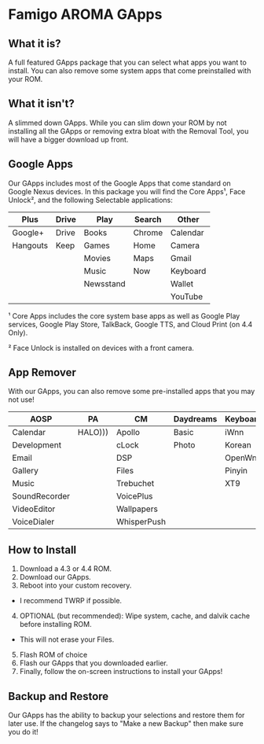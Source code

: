 Famigo AROMA GApps
============
What it is?
------------
A full featured GApps package that you can select what apps you want to install. You can also remove some system apps that come preinstalled with your ROM.

What it isn't?
------------
A slimmed down GApps. While you can slim down your ROM by not installing all the GApps or removing extra bloat with the Removal Tool, you will have a bigger download up front.

Google Apps
------------
Our GApps includes most of the Google Apps that come standard on Google Nexus devices.
In this package you will find the Core Apps¹, Face Unlock², and the following Selectable applications:

|Plus|Drive|Play|Search|Other|
|----|-----|----|------|-----|
|Google+|Drive|Books|Chrome|Calendar|
|Hangouts|Keep|Games|Home|Camera|
|||Movies|Maps|Gmail|
|||Music|Now|Keyboard|
|||Newsstand||Wallet|
|||||YouTube|

¹ Core Apps includes the core system base apps as well as Google Play services, Google Play Store, TalkBack, Google TTS, and Cloud Print (on 4.4 Only).

² Face Unlock is installed on devices with a front camera.

App Remover
------------
With our GApps, you can also remove some pre-installed apps that you may not use!

|AOSP| PA | CM |Daydreams|Keyboards|Wallpapers|PAC|Slim|Other|
|----|----|----|---------|---------|----------|---|----|-----|
|Calendar|HALO)))|Apollo|Basic|iWnn|Basic|Game|Files|SpareParts|
|Development||cLock|Photo|Korean|Galaxy4|Wallpapers|IRC|Terminal|
|Email||DSP||OpenWnn|HoloSpiral||||
|Gallery||Files||Pinyin|MagicSmoke||||
|Music||Trebuchet||XT9|NoiseField||||
|SoundRecorder||VoicePlus|||PhaseBeam||||
|VideoEditor||Wallpapers|||SunBeam||||
|VoiceDialer||WhisperPush|||Visualizations||||

How to Install
------------
1. Download a 4.3 or 4.4 ROM.
2. Download our GApps.
3. Reboot into your custom recovery.
  * I recommend TWRP if possible.
4. OPTIONAL (but recommended): Wipe system, cache, and dalvik cache before installing ROM.
  * This will not erase your Files.
5. Flash ROM of choice
6. Flash our GApps that you downloaded earlier.
7. Finally, follow the on-screen instructions to install your GApps!

Backup and Restore
------------
Our GApps has the ability to backup your selections and restore them for later use.
If the changelog says to "Make a new Backup" then make sure you do it!
